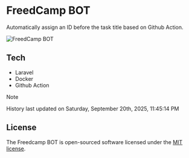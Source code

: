 # FreedCamp BOT

Automatically assign an ID before the task title based on Github Action.

![FreedCamp BOT](https://repository-images.githubusercontent.com/737932867/7d34798b-2680-471c-b089-a78a718d3d6a)

## Tech

- Laravel
- Docker
- Github Action

> [!NOTE]  
> History last updated on Saturday, September 20th, 2025, 11:45:14 PM

## License

The Freedcamp BOT is open-sourced software licensed under the [MIT license](https://opensource.org/licenses/MIT).
